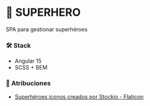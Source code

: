 # 🦸 SUPERHERO

SPA para gestionar superhéroes

### 🛠️ Stack

- Angular 15
- SCSS + BEM

### 🤞 Atribuciones

- <a href="https://www.flaticon.es/iconos-gratis/superheroes" title="superhéroes iconos">Superhéroes iconos creados por Stockio - Flaticon</a>
